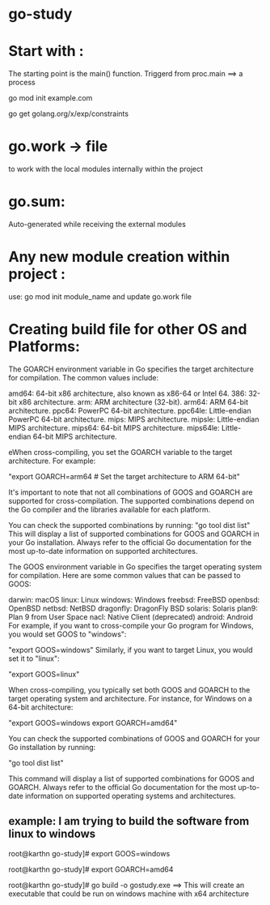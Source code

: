# go-study


Start with :
===========
The starting point is the main() function. Triggerd from proc.main ==> a process

go mod init example.com 

go get golang.org/x/exp/constraints 

go.work -> file
===============
to work with the local modules internally within the project

go.sum:
=======
Auto-generated while receiving the external modules


Any new module creation within project :
=======================================

use: go mod init module_name
and update go.work file


Creating build file for other OS and Platforms:
===============================================

The GOARCH environment variable in Go specifies the target architecture for compilation. The common values include:

amd64: 64-bit x86 architecture, also known as x86-64 or Intel 64.
386: 32-bit x86 architecture.
arm: ARM architecture (32-bit).
arm64: ARM 64-bit architecture.
ppc64: PowerPC 64-bit architecture.
ppc64le: Little-endian PowerPC 64-bit architecture.
mips: MIPS architecture.
mipsle: Little-endian MIPS architecture.
mips64: 64-bit MIPS architecture.
mips64le: Little-endian 64-bit MIPS architecture.


eWhen cross-compiling, you set the GOARCH variable to the target architecture. For example:

"export GOARCH=arm64  # Set the target architecture to ARM 64-bit"

It's important to note that not all combinations of GOOS and GOARCH are supported for cross-compilation. The supported combinations depend on the Go compiler and the libraries available for each platform.

You can check the supported combinations by running:
   "go tool dist list"
This will display a list of supported combinations for GOOS and GOARCH in your Go installation. Always refer to the official Go documentation for the most up-to-date information on supported architectures.


The GOOS environment variable in Go specifies the target operating system for compilation. Here are some common values that can be passed to GOOS:

darwin: macOS
linux: Linux
windows: Windows
freebsd: FreeBSD
openbsd: OpenBSD
netbsd: NetBSD
dragonfly: DragonFly BSD
solaris: Solaris
plan9: Plan 9 from User Space
nacl: Native Client (deprecated)
android: Android
For example, if you want to cross-compile your Go program for Windows, you would set GOOS to "windows":

"export GOOS=windows"
Similarly, if you want to target Linux, you would set it to "linux":

"export GOOS=linux"

When cross-compiling, you typically set both GOOS and GOARCH to the target operating system and architecture. For instance, for Windows on a 64-bit architecture:

"export GOOS=windows
export GOARCH=amd64"


You can check the supported combinations of GOOS and GOARCH for your Go installation by running:

"go tool dist list"

This command will display a list of supported combinations for GOOS and GOARCH. Always refer to the official Go documentation for the most up-to-date information on supported operating systems and architectures.



example: I am trying to build the software from linux to windows
-----------------------------------------------------------------
root@karthn go-study]# export GOOS=windows

root@karthn go-study]# export GOARCH=amd64

root@karthn go-study]# go build -o gostudy.exe  ==> This will create an executable that could be run on windows machine with x64 architecture



